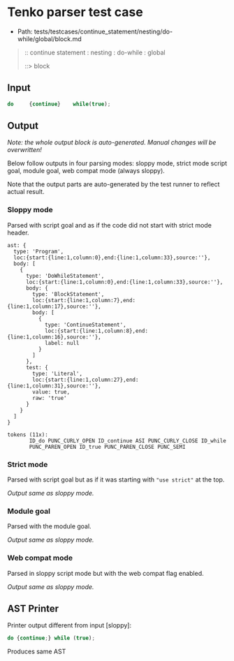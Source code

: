 # Tenko parser test case

- Path: tests/testcases/continue_statement/nesting/do-while/global/block.md

> :: continue statement : nesting : do-while : global
>
> ::> block

## Input

`````js
do     {continue}    while(true);
`````

## Output

_Note: the whole output block is auto-generated. Manual changes will be overwritten!_

Below follow outputs in four parsing modes: sloppy mode, strict mode script goal, module goal, web compat mode (always sloppy).

Note that the output parts are auto-generated by the test runner to reflect actual result.

### Sloppy mode

Parsed with script goal and as if the code did not start with strict mode header.

`````
ast: {
  type: 'Program',
  loc:{start:{line:1,column:0},end:{line:1,column:33},source:''},
  body: [
    {
      type: 'DoWhileStatement',
      loc:{start:{line:1,column:0},end:{line:1,column:33},source:''},
      body: {
        type: 'BlockStatement',
        loc:{start:{line:1,column:7},end:{line:1,column:17},source:''},
        body: [
          {
            type: 'ContinueStatement',
            loc:{start:{line:1,column:8},end:{line:1,column:16},source:''},
            label: null
          }
        ]
      },
      test: {
        type: 'Literal',
        loc:{start:{line:1,column:27},end:{line:1,column:31},source:''},
        value: true,
        raw: 'true'
      }
    }
  ]
}

tokens (11x):
       ID_do PUNC_CURLY_OPEN ID_continue ASI PUNC_CURLY_CLOSE ID_while
       PUNC_PAREN_OPEN ID_true PUNC_PAREN_CLOSE PUNC_SEMI
`````

### Strict mode

Parsed with script goal but as if it was starting with `"use strict"` at the top.

_Output same as sloppy mode._

### Module goal

Parsed with the module goal.

_Output same as sloppy mode._

### Web compat mode

Parsed in sloppy script mode but with the web compat flag enabled.

_Output same as sloppy mode._

## AST Printer

Printer output different from input [sloppy]:

````js
do {continue;} while (true);
````

Produces same AST
